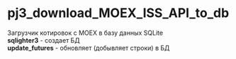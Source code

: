 # pj3_download_MOEX_ISS_API_to_db
Загрузчик котировок с MOEX в базу данных SQLite  
**sqlighter3** - создает БД  
**update_futures** - обновляет (добывляет строки) в БД  
